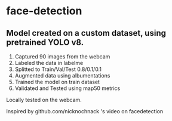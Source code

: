 # face-detection

## Model created on a custom dataset, using pretrained YOLO v8.

1. Captured 90 images from the webcam
2. Labeled the data in labelme
3. Splitted to Train/Val/Test 0.8/0.1/0.1
4. Augmented data using albumentations
5. Trained the model on train dataset
6. Validated and Tested using map50 metrics

Locally tested on the webcam.

Inspired by github.com/nicknochnack 's video on facedetection
